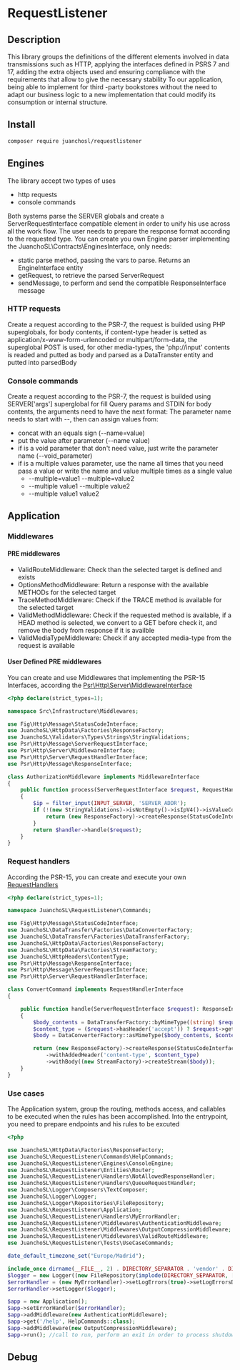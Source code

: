 ﻿# RequestListener

## Description

This library groups the definitions of the different elements involved in data transmissions such as HTTP, applying the interfaces defined in PSRS 7 and 17, adding the extra objects used and ensuring compliance with the requirements that allow to give the necessary stability To our application, being able to implement for third -party bookstores without the need to adapt our business logic to a new implementation that could modify its consumption or internal structure.

## Install

```bash
composer require juanchosl/requestlistener
```

## Engines

The library accept two types of uses

- http requests
- console commands

Both systems parse the SERVER globals and create a ServerRequestInterface compatible element in order to unify his use across all the work flow. The user needs to prepare the response format according to the requested type.
You can create you own Engine parser implementing the JuanchoSL\Contracts\EnginesInterface, only needs:

- static parse method, passing the vars to parse. Returns an EngineInterface entity
- getRequest, to retrieve the parsed ServerRequest
- sendMessage, to perform and send the compatible ResponseInterface message

### HTTP requests

Create a request according to the PSR-7, the request is builded using PHP superglobals, for body contents, if content-type header is setted as application/x-www-form-urlencoded or multipart/form-data, the superglobal POST is used, for other media-types, the 'php://input' contents is readed and putted as body and parsed as a DataTranster entity and putted into parsedBody

### Console commands

Create a request according to the PSR-7, the request is builded using SERVER['args'] superglobal for fill Query params and STDIN for body contents, the arguments need to have the next format:
The parameter name needs to start with --, then can assign values from:

- concat with an equals sign (--name=value)
- put the value after parameter (--name value)
- if is a void parameter that don't need value, just write the parameter name (--void_parameter)
- if is a multiple values parameter, use the name all times that you need pass a value or write the name and value multiple times as a single value
  - --multiple=value1 --multiple=value2
  - --multiple value1 --multiple value2
  - --multiple value1 value2

## Application

### Middlewares

#### PRE middlewares

- ValidRouteMiddleware: Check than the selected target is defined and exists
- OptionsMethodMiddleware: Return a response with the available METHODs for the selected target
- TraceMethodMiddleware: Check if the TRACE method is available for the selected target
- ValidMethodMiddleware: Check if the requested method is available, if a HEAD method is selected, we convert to a GET before check it, and remove the body from response if it is availble
- ValidMediaTypeMiddleware: Check if any accepted media-type from the request is available

#### User Defined PRE middlewares

You can create and use Middlewares that implementing the PSR-15 Interfaces, according the [Psr\Http\Server\MiddlewareInterface](https://www.php-fig.org/psr/psr-15/)

```php
<?php declare(strict_types=1);

namespace Src\Infrastructure\Middlewares;

use Fig\Http\Message\StatusCodeInterface;
use JuanchoSL\HttpData\Factories\ResponseFactory;
use JuanchoSL\Validators\Types\Strings\StringValidations;
use Psr\Http\Message\ServerRequestInterface;
use Psr\Http\Server\MiddlewareInterface;
use Psr\Http\Server\RequestHandlerInterface;
use Psr\Http\Message\ResponseInterface;

class AuthorizationMiddleware implements MiddlewareInterface
{
    public function process(ServerRequestInterface $request, RequestHandlerInterface $handler): ResponseInterface
    {
        $ip = filter_input(INPUT_SERVER, 'SERVER_ADDR');
        if (!(new StringValidations)->isNotEmpty()->isIpV4()->isValueContaining('192.168.0.1')->getResult((string)$ip)) {
            return (new ResponseFactory)->createResponse(StatusCodeInterface::STATUS_UNAUTHORIZED);
        }
        return $handler->handle($request);
    }
}
```

### Request handlers

According the PSR-15, you can create and execute your own [RequestHandlers](https://www.php-fig.org/psr/psr-15/#21-psrhttpserverrequesthandlerinterface "RequestHandlers")

```php
<?php declare(strict_types=1);

namespace JuanchoSL\RequestListener\Commands;

use Fig\Http\Message\StatusCodeInterface;
use JuanchoSL\DataTransfer\Factories\DataConverterFactory;
use JuanchoSL\DataTransfer\Factories\DataTransferFactory;
use JuanchoSL\HttpData\Factories\ResponseFactory;
use JuanchoSL\HttpData\Factories\StreamFactory;
use JuanchoSL\HttpHeaders\ContentType;
use Psr\Http\Message\ResponseInterface;
use Psr\Http\Message\ServerRequestInterface;
use Psr\Http\Server\RequestHandlerInterface;

class ConvertCommand implements RequestHandlerInterface
{

    public function handle(ServerRequestInterface $request): ResponseInterface
    {
        $body_contents = DataTransferFactory::byMimeType((string) $request->getBody(), $request->getHeader('content-type'));
        $content_type = ($request->hasHeader('accept')) ? $request->getHeader('accept') : ContentType::get($request->getQueryParams()['format']);
        $body = DataConverterFactory::asMimeType($body_contents, $content_type);

        return (new ResponseFactory)->createResponse(StatusCodeInterface::STATUS_OK)
            ->withAddedHeader('content-type', $content_type)
            ->withBody((new StreamFactory)->createStream($body));
    }
}
```

### Use cases

The Application system, group the routing, methods access, and callables to be executed when the rules has been accomplished. Into the entrypoint, you need to prepare endpoints and his rules to be excuted

```php
<?php

use JuanchoSL\HttpData\Factories\ResponseFactory;
use JuanchoSL\RequestListener\Commands\HelpCommands;
use JuanchoSL\RequestListener\Engines\ConsoleEngine;
use JuanchoSL\RequestListener\Entities\Router;
use JuanchoSL\RequestListener\Handlers\NotAllowedResponseHandler;
use JuanchoSL\RequestListener\Handlers\QueueRequestHandler;
use JuanchoSL\Logger\Composers\TextComposer;
use JuanchoSL\Logger\Logger;
use JuanchoSL\Logger\Repositories\FileRepository;
use JuanchoSL\RequestListener\Application;
use JuanchoSL\RequestListener\Handlers\MyErrorHandler;
use JuanchoSL\RequestListener\Middlewares\AuthenticationMiddleware;
use JuanchoSL\RequestListener\Middlewares\OutputCompressionMiddleware;
use JuanchoSL\RequestListener\Middlewares\ValidRouteMiddleware;
use JuanchoSL\RequestListener\Tests\UseCaseCommands;

date_default_timezone_set("Europe/Madrid");

include_once dirname(__FILE__, 2) . DIRECTORY_SEPARATOR . 'vendor' . DIRECTORY_SEPARATOR . 'autoload.php';
$logger = new Logger((new FileRepository(implode(DIRECTORY_SEPARATOR, ['..', 'logs', 'error.log'])))->setComposer(new TextComposer));
$errorHandler = (new MyErrorHandler)->setLogErrors(true)->setLogErrorsDetails(true)->setDisplayErrorsDetails(true);
$errorHandler->setLogger($logger);

$app = new Application();
$app->setErrorHandler($errorHandler);
$app->addMiddleware(new AuthenticationMiddleware);
$app->get('/help', HelpCommands::class);
$app->addMiddleware(new OutputCompressionMiddleware);
$app->run(); //call to run, perform an exit in order to process shutdown_functions and exit code from console use
```

## Debug
